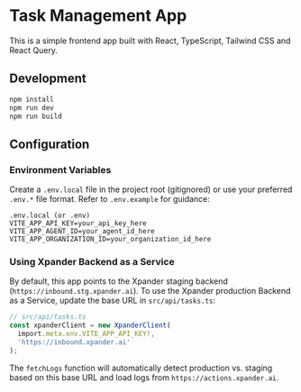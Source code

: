 # Task Management App

This is a simple frontend app built with React, TypeScript, Tailwind CSS and React Query.

## Development

```bash
npm install
npm run dev
npm run build
```

## Configuration

### Environment Variables

Create a `.env.local` file in the project root (gitignored) or use your preferred `.env.*` file format. Refer to `.env.example` for guidance:

```dotenv
.env.local (or .env)
VITE_APP_API_KEY=your_api_key_here
VITE_APP_AGENT_ID=your_agent_id_here
VITE_APP_ORGANIZATION_ID=your_organization_id_here
```

### Using Xpander Backend as a Service

By default, this app points to the Xpander staging backend (`https://inbound.stg.xpander.ai`). To use the Xpander production Backend as a Service, update the base URL in `src/api/tasks.ts`:

```ts
// src/api/tasks.ts
const xpanderClient = new XpanderClient(
  import.meta.env.VITE_APP_API_KEY!,
  'https://inbound.xpander.ai'
);
```

The `fetchLogs` function will automatically detect production vs. staging based on this base URL and load logs from `https://actions.xpander.ai`.
```
